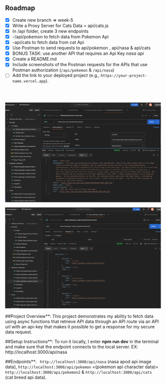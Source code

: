 ## Roadmap

- [x] Create new branch => week-5
- [x] Write a Proxy Server for Cats Data = api/cats.js
- [x] In /api folder, create 3 new endpoints
- [x] -/api/pokemon to fetch data from Pokemon Api
- [x] -api/cats to fetch data from cat Api
- [x] Use Postman to send requests to api/pokemon , api/nasa & api/cats
- [x] BONUS TASK: use another API that requires an Api Key *nasa api*
- [x] Create a README.md
- [x] Include screenshots of the Postman requests for the APIs that use Postman authorization  (`/api/pokemon` & `/api/nasa`)
- [ ] Add the link to your deployed project (e.g., `https://your-project-name.vercel.app`).

<br>
<br>

![alt text](../../../public/imgs/nasa-api.jpg) <br />

![alt text](../../../public/imgs/pokemon-api.jpg) <br />

##Project Overview**: This project demonstrates my ability to fetch data using async functions that retrieve API data through an API route via an API url with an api-key that makes it possible to get a response for my secure data request.<br />

##Setup Instructions**: To run it locally, I enter **npm run dev** in the terminal and make sure that the endpoint connects to the local server. EX: http://localhost:3000/api/nasa<br />

##Endpoints**: ` http://localhost:3000/api/nasa` (nasa apod api image data), `http://localhost:3000/api/pokemon` =(pokemon api character data)= `http://localhost:3000/api/pokemon2` & `http://localhost:3000/api/cats` (cat breed api data).<br />

